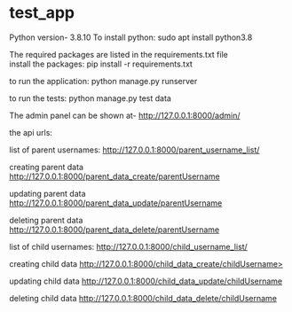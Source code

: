 # test_app

Python version- 3.8.10
To install python:
sudo apt install python3.8

The required packages are listed in the requirements.txt file<br>
install the packages:
pip install -r requirements.txt

to run the application:
python manage.py runserver

to run the tests:
python manage.py test data

The admin panel can be shown at-
http://127.0.0.1:8000/admin/

the api urls:

list of parent usernames:
http://127.0.0.1:8000/parent_username_list/

creating parent data
http://127.0.0.1:8000/parent_data_create/parentUsername
  
updating parent data
http://127.0.0.1:8000/parent_data_update/parentUsername

deleting parent data
http://127.0.0.1:8000/parent_data_delete/parentUsername

  
  
list of child usernames:
http://127.0.0.1:8000/child_username_list/
  
creating child data
http://127.0.0.1:8000/child_data_create/childUsername>
  
updating child data
http://127.0.0.1:8000/child_data_update/childUsername

deleting child data
http://127.0.0.1:8000/child_data_delete/childUsername
